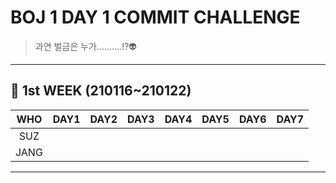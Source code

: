 # BOJ 1 DAY 1 COMMIT CHALLENGE
> 과연 벌금은 누가..........!?👽

-------------------
## 🚩 1st WEEK (210116~210122)

WHO|DAY1|DAY2|DAY3|DAY4|DAY5|DAY6|DAY7
:---:|:---:|:---:|:---:|:---:|:---:|:---:|:---:
SUZ||||||||
JANG||||||||
-------------------
<!--
푼 날엔: ✔️를 작대기들 사이 해당하는 날에 넣어주면 되고,
풀지 못한 날엔: ❌를 작대기들 사이 해당하는 날에 넣어주면 됩니다~!
-->
